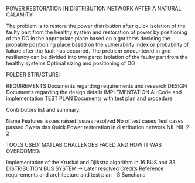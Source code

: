 POWER RESTORATION IN DISTRIBUTION NETWORK AFTER A NATURAL CALAMITY:

The problem is to restore the power distribution after quick isolation of the faulty part from the healthy system and restoration of power by positioning of the DG in the appropriate place based on algorithms deciding the probable positioning place based on the vulnerability index or probability of failure after the fault has occurred.
The problem encountered in grid resiliency can be divided into two parts:
Isolation of the faulty part from the healthy systems
Optimal sizing and positioning of DG

FOLDER STRUCTURE:

REQUIREMENTS
Documents regarding requirements and research
DESIGN
Documents regarding the design details
IMPLEMENTATION
All Code and implementation
TEST PLAN
Documents with test plan and procedure


Contributors list and summary:

Name
Features
Issues raised
Issues resolved
No of test cases
Test cases passed
Sweta das
Quick Power restoration in distribution network
NIL
NIL
2
2


TOOLS USED:
MATLAB
CHALLENGES FACED AND HOW IT WAS OVERCOMED:

Implementation of the Kruskal and Djikstra algorithm in 16 BUS and 33 DISTRIBUTION BUS SYSTEM -> Later resolved
Credits
Reference requirements and architecture and test plan - S Sanchana


